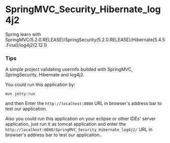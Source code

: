 # SpringMVC_Security_Hibernate_log4j2
Spring learn with SpringMVC(5.2.0.RELEASE)/SpringSecurity(5.2.0.RELEASE)/Hibernate(5.4.5.Final)/log4j2(2.12.1)

### Tips
A simple project validating userinfo builded with SpringMVC, SpringSecurity, Hibernate and log4j2.

You could run this application by:
```shell
mvn jetty:run
```
and then Enter the ```http://localhost:8080``` URL in browser's address bar to test our application.

Also you could run this application on your eclipse or other IDEs' server application, just run it as tomcat application and enter the ```http://localhost:8080/SpringMVC_Security_Hibernate_log4j2/``` URL in browser's address bar to test our application..
